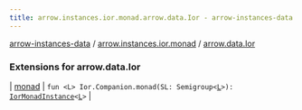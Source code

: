 ```yaml
---
title: arrow.instances.ior.monad.arrow.data.Ior - arrow-instances-data
---
```


[arrow-instances-data](../../index.html) / [arrow.instances.ior.monad](../index.html) / [arrow.data.Ior](./index.html)

### Extensions for arrow.data.Ior

| [monad](monad.html) | `fun <L> Ior.Companion.monad(SL: Semigroup<`[`L`](monad.html#L)`>): `[`IorMonadInstance`](../../arrow.instances/-ior-monad-instance/index.html)`<`[`L`](monad.html#L)`>` |

